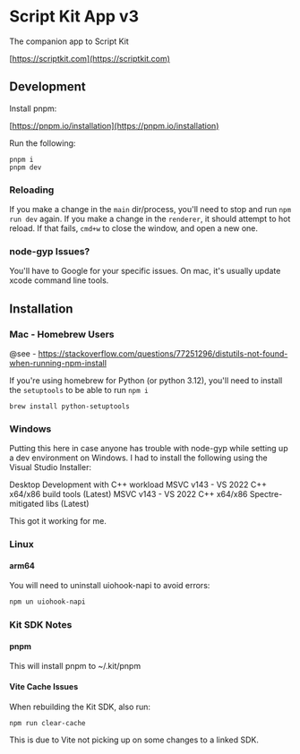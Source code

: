 # Script Kit App v3

The companion app to Script Kit

[https://scriptkit.com](https://scriptkit.com)

## Development

Install pnpm:

[https://pnpm.io/installation](https://pnpm.io/installation)


Run the following:

```
pnpm i
pnpm dev
```

### Reloading

If you make a change in the `main` dir/process, you'll need to stop and run `npm run dev` again.
If you make a change in the `renderer`, it should attempt to hot reload. If that fails, `cmd+w` to close the window, and open a new one.


### node-gyp Issues?

You'll have to Google for your specific issues. On mac, it's usually update xcode command line tools.


## Installation

### Mac - Homebrew Users

@see - https://stackoverflow.com/questions/77251296/distutils-not-found-when-running-npm-install

If you're using homebrew for Python (or python 3.12), you'll need to install the `setuptools` to be able to run `npm i`

```
brew install python-setuptools
```

### Windows
Putting this here in case anyone has trouble with node-gyp while setting up a dev environment on Windows. I had to install the following using the Visual Studio Installer:

Desktop Development with C++ workload
MSVC v143 - VS 2022 C++ x64/x86 build tools (Latest)
MSVC v143 - VS 2022 C++ x64/x86 Spectre-mitigated libs (Latest)

This got it working for me.

### Linux

#### arm64

You will need to uninstall uiohook-napi to avoid errors:
```bash
npm un uiohook-napi
```


### Kit SDK Notes

#### pnpm

This will install pnpm to ~/.kit/pnpm

#### Vite Cache Issues

When rebuilding the Kit SDK, also run:

```
npm run clear-cache
```

This is due to Vite not picking up on some changes to a linked SDK.
